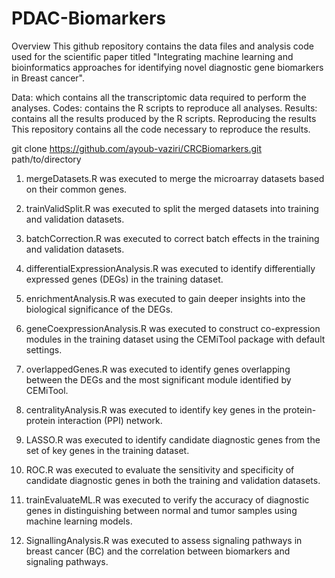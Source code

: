 # PDAC-Biomarkers
Overview
This github repository contains the data files and analysis code used for the scientific paper titled "Integrating machine learning and bioinformatics approaches for identifying novel diagnostic gene biomarkers in Breast cancer". 

Data: which contains all the transcriptomic data required to perform the analyses.
Codes: contains the R scripts to reproduce all analyses.
Results: contains all the results produced by the R scripts.
Reproducing the results
This repository contains all the code necessary to reproduce the results.

git clone https://github.com/ayoub-vaziri/CRCBiomarkers.git path/to/directory

1. mergeDatasets.R was executed to merge the microarray datasets based on their common genes.

2. trainValidSplit.R was executed to split the merged datasets into training and validation datasets.

3. batchCorrection.R was executed to correct batch effects in the training and validation datasets.

4. differentialExpressionAnalysis.R was executed to identify differentially expressed genes (DEGs) in the training dataset.

5. enrichmentAnalysis.R was executed to gain deeper insights into the biological significance of the DEGs.

6. geneCoexpressionAnalysis.R was executed to construct co-expression modules in the training dataset using the CEMiTool package with default settings.

7. overlappedGenes.R was executed to identify genes overlapping between the DEGs and the most significant module identified by CEMiTool.

8. centralityAnalysis.R was executed to identify key genes in the protein-protein interaction (PPI) network.

9. LASSO.R was executed to identify candidate diagnostic genes from the set of key genes in the training dataset.

10. ROC.R was executed to evaluate the sensitivity and specificity of candidate diagnostic genes in both the training and validation datasets.

11. trainEvaluateML.R was executed to verify the accuracy of diagnostic genes in distinguishing between normal and tumor samples using machine learning models.

12. SignallingAnalysis.R was executed to assess signaling pathways in breast cancer (BC) and the correlation between biomarkers and signaling pathways.
